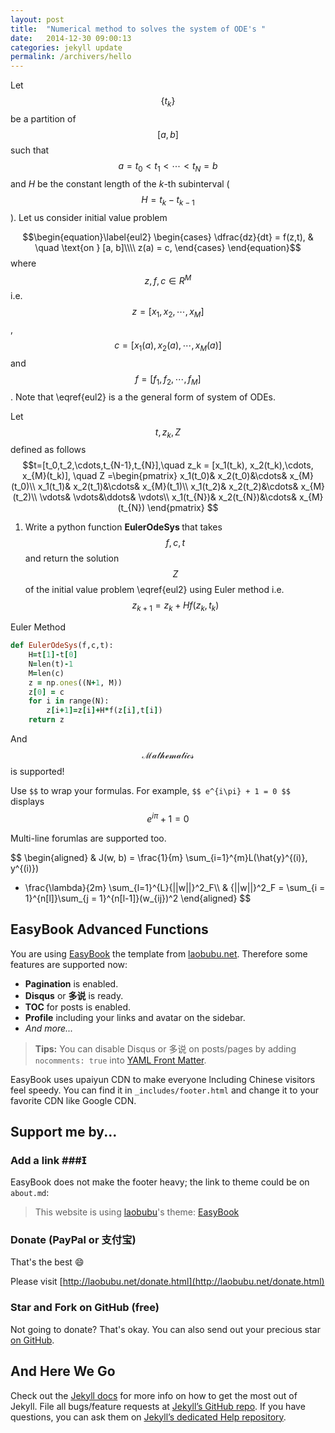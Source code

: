 ```yaml
---
layout: post
title:  "Numerical method to solves the system of ODE's "
date:   2014-12-30 09:00:13
categories: jekyll update
permalink: /archivers/hello
---
```

Let $$\{ t_k\}$$ be a partition of $$[a,b]$$ such that $$a=t_0<t_1<\cdots<t_{N}=b$$ and $H$ be the constant length of the $k$-th subinterval ($$H = t_k - t_{k-1}$$). Let us consider initial value problem

$$\begin{equation}\label{eul2}
  \begin{cases}
    \dfrac{dz}{dt} = f(z,t),      & \quad \text{on } [a, b]\\\\
    z(a) = c,
  \end{cases}
\end{equation}$$
where $$z,f,c\in R^M$$ i.e. $$z = [x_1, x_2,\cdots, x_{M}]$$, $$c = [x_1(a), x_2(a),\cdots, x_{M}(a)]$$ and $$f = [f_1, f_2,\cdots, f_{M}]$$. Note that \eqref{eul2} is a the general form of system of ODEs. 

Let $$t, z_k,Z$$ defined as follows $$t=[t_0,t_2,\cdots,t_{N-1},t_{N}],\quad z_k = [x_1(t_k), x_2(t_k),\cdots, x_{M}(t_k)], \quad
Z =\begin{pmatrix}
x_1(t_0)& x_2(t_0)&\cdots& x_{M}(t_0)\\
x_1(t_1)& x_2(t_1)&\cdots& x_{M}(t_1)\\
x_1(t_2)& x_2(t_2)&\cdots& x_{M}(t_2)\\
\vdots& \vdots&\ddots& \vdots\\
x_1(t_{N})& x_2(t_{N})&\cdots& x_{M}(t_{N})
\end{pmatrix}
$$

1. Write a python function <b> EulerOdeSys </b> that takes $$f,c,t$$ and return the solution $$Z$$ of the initial value problem \eqref{eul2} using Euler method i.e.
$$ z_{k+1} = z_k + Hf(z_k,t_k) $$

Euler Method
```ruby
def EulerOdeSys(f,c,t):
    H=t[1]-t[0]
    N=len(t)-1
    M=len(c)
    z = np.ones((N+1, M))
    z[0] = c
    for i in range(N):
        z[i+1]=z[i]+H*f(z[i],t[i])
    return z
```

And $$\mathcal{ Mathematics }$$ is supported!

Use `$$` to wrap your formulas. For example, `$$ e^{i\pi} + 1 = 0 $$` displays $$  e^{i\pi} + 1 = 0  $$

Multi-line forumlas are supported too.

$$
\begin{aligned}
& J(w, b) = \frac{1}{m} \sum_{i=1}^{m}L(\hat{y}^{(i)}, y^{(i)})
+ \frac{\lambda}{2m} \sum_{l=1}^{L}{||w||}^2_F\\\\
& {||w||}^2_F = \sum_{i = 1}^{n[l]}\sum_{j = 1}^{n[l-1]}(w_{ij})^2
\end{aligned}
$$


## EasyBook Advanced Functions ##

You are using [EasyBook][github-easybook] the template from [laobubu.net](http://laobubu.net). Therefore some features are supported now:

* **Pagination** is enabled.
* **Disqus** or **多说** is ready.
* **TOC** for posts is enabled.
* **Profile** including your links and avatar on the sidebar.
* *And more...*

> **Tips:** You can disable Disqus or 多说 on posts/pages by adding `nocomments: true` into [YAML Front Matter][frontmatter].

EasyBook uses upaiyun CDN to make everyone lncluding Chinese visitors feel speedy. You can find it in `_includes/footer.html` and change it to your favorite CDN like Google CDN.

## Support me by... ##

### Add a link ###

EasyBook does not make the footer heavy; the link to theme could be on `about.md`:

> This website is using [laobubu](http://laobubu.net)'s theme: [EasyBook](https://github.com/laobubu/jekyll-theme-EasyBook)

### Donate (PayPal or 支付宝) ###

That's the best :smile: 

Please visit [http://laobubu.net/donate.html](http://laobubu.net/donate.html)

### Star and Fork on GitHub (free) ###

Not going to donate? That's okay. You can also send out your precious star [on GitHub][github-easybook].

## And Here We Go ##

Check out the [Jekyll docs][jekyll] for more info on how to get the most out of Jekyll. File all bugs/feature requests at [Jekyll’s GitHub repo][jekyll-gh]. If you have questions, you can ask them on [Jekyll’s dedicated Help repository][jekyll-help].

[jekyll]:      http://jekyllrb.com
[jekyll-gh]:   https://github.com/jekyll/jekyll
[jekyll-help]: https://github.com/jekyll/jekyll-help
[frontmatter]: http://jekyllrb.com/docs/frontmatter/
[github-easybook]: https://github.com/laobubu/jekyll-theme-EasyBook
